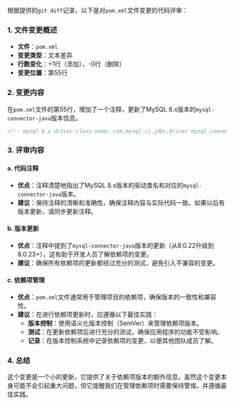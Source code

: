 根据提供的`git diff`记录，以下是对`pom.xml`文件变更的代码评审：

### 1. 文件变更概述
- **文件**：`pom.xml`
- **变更类型**：文本差异
- **行数变化**：+1行（添加），-0行（删除）
- **变更位置**：第55行

### 2. 变更内容
在`pom.xml`文件的第55行，增加了一个注释，更新了MySQL 8.x版本的`mysql-connector-java`版本信息。

```xml
<!-- mysql 8.x driver-class-name: com.mysql.cj.jdbc.Driver mysql-connector-java 8.0.23+-->
```

### 3. 评审内容

#### a. 代码注释
- **优点**：注释清楚地指出了MySQL 8.x版本的驱动类名和对应的`mysql-connector-java`版本。
- **建议**：保持注释的清晰和准确性，确保注释内容与实际代码一致。如果以后有版本更新，请同步更新注释。

#### b. 版本更新
- **优点**：注释中提到了`mysql-connector-java`版本的更新（从8.0.22升级到8.0.23+），这有助于开发人员了解依赖项的变更。
- **建议**：确保所有依赖项的更新都经过充分的测试，避免引入不兼容的变更。

#### c. 依赖项管理
- **优点**：`pom.xml`文件通常用于管理项目的依赖项，确保版本的一致性和兼容性。
- **建议**：在进行依赖项更新时，应遵循以下最佳实践：
  - **版本控制**：使用语义化版本控制（SemVer）来管理依赖项版本。
  - **测试**：在更新依赖项后进行充分的测试，确保应用程序的功能不受影响。
  - **记录**：在版本控制系统中记录依赖项的变更，以便其他团队成员了解。

### 4. 总结
这个变更是一个小的更新，它提供了关于依赖项版本的额外信息。虽然这个变更本身可能不会引起重大问题，但它提醒我们在管理依赖项时需要保持警惕，并遵循最佳实践。